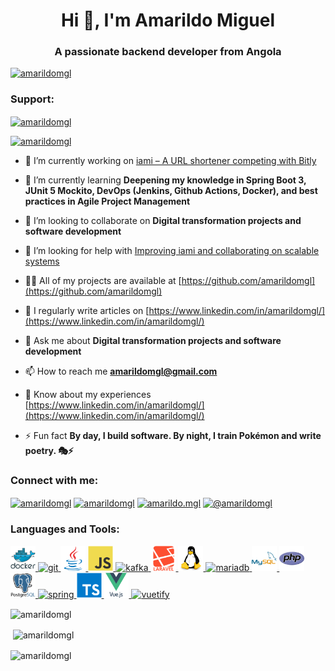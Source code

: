 <h1 align="center">Hi 👋, I'm Amarildo Miguel</h1>
<h3 align="center">A passionate backend developer from Angola</h3>

<p align="left"> <a href="https://github.com/ryo-ma/github-profile-trophy"><img src="https://github-profile-trophy.vercel.app/?username=amarildomgl" alt="amarildomgl" /></a> </p>

<h3 align="left">Support:</h3>
<p><a href="https://www.buymeacoffee.com/amarildomgl"> <img align="center" src="https://cdn.buymeacoffee.com/buttons/v2/default-yellow.png" height="50" width="210" alt="amarildomgl" /></a></p>

<p align="left"> <a href="https://twitter.com/amarildomgl" target="blank"><img src="https://img.shields.io/twitter/follow/amarildomgl?logo=twitter&style=for-the-badge" alt="amarildomgl" /></a> </p>

- 🔭 I’m currently working on [iami – A URL shortener competing with Bitly](iami.ao)

- 🌱 I’m currently learning **Deepening my knowledge in Spring Boot 3, JUnit 5 Mockito, DevOps (Jenkins, Github Actions, Docker), and best practices in Agile Project Management**

- 👯 I’m looking to collaborate on **Digital transformation projects and software development**

- 🤝 I’m looking for help with [Improving iami and collaborating on scalable systems](iami.ao)

- 👨‍💻 All of my projects are available at [https://github.com/amarildomgl](https://github.com/amarildomgl)

- 📝 I regularly write articles on [https://www.linkedin.com/in/amarildomgl/](https://www.linkedin.com/in/amarildomgl/)

- 💬 Ask me about **Digital transformation projects and software development**

- 📫 How to reach me **amarildomgl@gmail.com**

- 📄 Know about my experiences [https://www.linkedin.com/in/amarildomgl/](https://www.linkedin.com/in/amarildomgl/)

- ⚡ Fun fact **By day, I build software. By night, I train Pokémon and write poetry. 🎭⚡**

<h3 align="left">Connect with me:</h3>
<p align="left">
<a href="https://twitter.com/amarildomgl" target="blank"><img align="center" src="https://raw.githubusercontent.com/rahuldkjain/github-profile-readme-generator/master/src/images/icons/Social/twitter.svg" alt="amarildomgl" height="30" width="40" /></a>
<a href="https://linkedin.com/in/amarildomgl" target="blank"><img align="center" src="https://raw.githubusercontent.com/rahuldkjain/github-profile-readme-generator/master/src/images/icons/Social/linked-in-alt.svg" alt="amarildomgl" height="30" width="40" /></a>
<a href="https://instagram.com/amarildo.mgl" target="blank"><img align="center" src="https://raw.githubusercontent.com/rahuldkjain/github-profile-readme-generator/master/src/images/icons/Social/instagram.svg" alt="amarildo.mgl" height="30" width="40" /></a>
<a href="https://medium.com/@amarildomgl" target="blank"><img align="center" src="https://raw.githubusercontent.com/rahuldkjain/github-profile-readme-generator/master/src/images/icons/Social/medium.svg" alt="@amarildomgl" height="30" width="40" /></a>
</p>

<h3 align="left">Languages and Tools:</h3>
<p align="left"> <a href="https://www.docker.com/" target="_blank" rel="noreferrer"> <img src="https://raw.githubusercontent.com/devicons/devicon/master/icons/docker/docker-original-wordmark.svg" alt="docker" width="40" height="40"/> </a> <a href="https://git-scm.com/" target="_blank" rel="noreferrer"> <img src="https://www.vectorlogo.zone/logos/git-scm/git-scm-icon.svg" alt="git" width="40" height="40"/> </a> <a href="https://www.java.com" target="_blank" rel="noreferrer"> <img src="https://raw.githubusercontent.com/devicons/devicon/master/icons/java/java-original.svg" alt="java" width="40" height="40"/> </a> <a href="https://developer.mozilla.org/en-US/docs/Web/JavaScript" target="_blank" rel="noreferrer"> <img src="https://raw.githubusercontent.com/devicons/devicon/master/icons/javascript/javascript-original.svg" alt="javascript" width="40" height="40"/> </a> <a href="https://kafka.apache.org/" target="_blank" rel="noreferrer"> <img src="https://www.vectorlogo.zone/logos/apache_kafka/apache_kafka-icon.svg" alt="kafka" width="40" height="40"/> </a> <a href="https://laravel.com/" target="_blank" rel="noreferrer"> <img src="https://raw.githubusercontent.com/devicons/devicon/master/icons/laravel/laravel-plain-wordmark.svg" alt="laravel" width="40" height="40"/> </a> <a href="https://www.linux.org/" target="_blank" rel="noreferrer"> <img src="https://raw.githubusercontent.com/devicons/devicon/master/icons/linux/linux-original.svg" alt="linux" width="40" height="40"/> </a> <a href="https://mariadb.org/" target="_blank" rel="noreferrer"> <img src="https://www.vectorlogo.zone/logos/mariadb/mariadb-icon.svg" alt="mariadb" width="40" height="40"/> </a> <a href="https://www.mysql.com/" target="_blank" rel="noreferrer"> <img src="https://raw.githubusercontent.com/devicons/devicon/master/icons/mysql/mysql-original-wordmark.svg" alt="mysql" width="40" height="40"/> </a> <a href="https://www.php.net" target="_blank" rel="noreferrer"> <img src="https://raw.githubusercontent.com/devicons/devicon/master/icons/php/php-original.svg" alt="php" width="40" height="40"/> </a> <a href="https://www.postgresql.org" target="_blank" rel="noreferrer"> <img src="https://raw.githubusercontent.com/devicons/devicon/master/icons/postgresql/postgresql-original-wordmark.svg" alt="postgresql" width="40" height="40"/> </a> <a href="https://spring.io/" target="_blank" rel="noreferrer"> <img src="https://www.vectorlogo.zone/logos/springio/springio-icon.svg" alt="spring" width="40" height="40"/> </a> <a href="https://www.typescriptlang.org/" target="_blank" rel="noreferrer"> <img src="https://raw.githubusercontent.com/devicons/devicon/master/icons/typescript/typescript-original.svg" alt="typescript" width="40" height="40"/> </a> <a href="https://vuejs.org/" target="_blank" rel="noreferrer"> <img src="https://raw.githubusercontent.com/devicons/devicon/master/icons/vuejs/vuejs-original-wordmark.svg" alt="vuejs" width="40" height="40"/> </a> <a href="https://vuetifyjs.com/en/" target="_blank" rel="noreferrer"> <img src="https://bestofjs.org/logos/vuetify.svg" alt="vuetify" width="40" height="40"/> </a> </p>



<p><img align="center" src="https://github-readme-stats.vercel.app/api/top-langs?username=amarildomgl&show_icons=true&locale=en&layout=compact" alt="amarildomgl" /></p>

<p>&nbsp;<img align="center" src="https://github-readme-stats.vercel.app/api?username=amarildomgl&show_icons=true&locale=en" alt="amarildomgl" /></p>

<p><img align="center" src="https://github-readme-streak-stats.herokuapp.com/?user=amarildomgl&" alt="amarildomgl" /></p>

